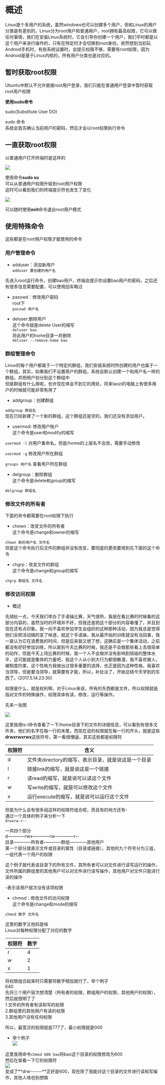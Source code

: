 # 概述      
Linux是个多用户的系统，虽然windows也可以创建多个用户，但和Linux的用户分类是有差别的，Linux分为root用户和普通用户，root拥有最高权限，它可以做任何事情，我们在安装Linux系统时，它会引导你创建一个用户，我们平时都是以这个用户来进行操作的，只有在特定时才会切换到root身份。突然想到当初玩Android手机时，有些系统设置时，会提示权限不够，需要有root权限，因为Android是基于Linux内核的，所有用户分类也是对应的。        

## 暂时获取root权限      

Ubuntu中默认不允许直接root用户登录，我们只能在普通用户登录中暂时获取root用户权限        

**使用sudo命令**       

sudo(Substitute User DO)             

sudo 命令      
系统会首先确认当前用户的密码，然后才会以root权限执行命令     

## 一直获取root权限     

以普通用户打开终端时是这样的      

![](http://i2.muimg.com/567571/94a85063e3d290d1.png)      

使用命令**sudo su**     
可以从普通用户权限升级到root用户权限    
这时可以看到我们的终端提示符也发生了变化     


![](http://i2.muimg.com/567571/c0550cdaad5f002a.png)     


可以随时使用**exit**命令退出root用户模式      


## 使用特殊命令       

这些都是在root用户权限才能使用的命令     

### 用户管理命令  

* adduser：添加新用户      
```adduser 要创建的用户名```

先进入root运行命令，创建bao用户，终端会提示你设置bao用户的密码，之后还有很多信息需要配置，可以使用回车略过        

* passwd：修改用户密码     
root下       
```passwd 用户名```


* deluser:删除用户     
这个命令就是delete User的缩写      
```deluser bao```       
将此用户的home目录一并删除      
```deluser --remove-home bao```     


### 群组管理命令     
Linux的每个用户都属于一个特定的群组，我们安装系统时所创建的用户也属于一个群组，其实，如果我们不设置用户的群组，系统会默认创建一个和用户名一样的群组，并把用户划分到这个群组中     
但是群组有什么用呢，也许现在体会不到它的用处，将来laozi的电脑上有很多用户的时候就可能非常有用了         


* addgroup：创建群组      

```addgroup 群组名```        
现在已经新建了一个新的群组，这个群组还是空的，我们还没有添加用户。      

* usermod: 修改用户账户       
这个命令是user和modify的缩写      

```usermod -l``` 对用户重命名，但是/home的上层名不会改，需要手动修改      

```usermod -g```  修改用户所在群组        

```groups 用户名``` 查看用户所在群组      


* delgroup：删除群组     
这个命令是delete和group的缩写       

```delgroup 群组名```       


### 修改文件的所有者      

下面的命令都需要在root权限下执行     

* chown：改变文件的所有者       
这个命令是change和owner的缩写        

```chown 新的用户名 文件名```     
但是这个命令执行后文件的群组并没有改变，要彻底的更改要用到先下面的这个命令     

* chgrp：改变文件的群组       
这个命令是change和group的缩写      

```chgrp 群组名 文件名```       

### 修改访问权限      

* 概述       

先胡扯一点，今天我们举办了手语操比赛，天气很热，我是在看比赛的时候看的这部分内容的，虽然当时的环境并不好，但我还是把这个部分的内容看懂了，并且到现在还有点印象。我一向不喜欢参加学生会组织的这种那种活动，因为我总是觉得他们会把活动搞的变了味道，就这个手语操，我从最开始的训练就没有当回事，我一直认为它在浪费我的时间，但是后来我又想了想，这确实是一个集体活动，之前都没有好好参加训练，所以直到今天比赛的时候，我还是不会做那些看上去很简单的动作，但是今天上场比赛的时候，我一个人不会做并没有影响到班级的整体水平，这可能就是集体的力量吧，我这个人从小到大行为都很散漫，我不喜欢被人，被制度约束，这个性格为我做出过很多重要的选择，也正是因为这种性格，我喜欢当领导，但是要当领导，就需要有才能，所以，补扯淡了，开始总结今天学到的东西了。(2017.5.14.23:30)            

权限是什么，就是权利啊，对于Linux来说，所有的东西都是文件，所以权限就是指对文件的特殊操作，权限具体有读，修改，运行等操作。        

先来一张图      

![](http://i2.muimg.com/588926/192849aff6eacadb.png)   


这里我用ls-l命令查看了一下/home目录下的文件的详细信息，可以看到有很多文件夹，他们的名字在每一行的末尾，而现在说的权限就在每一行的开头，就是这些**drwxrwxrwx**这些符号，第一看很懵逼，其实这些都是权限符       


|权限符      |含义         |
|-----------|------------|
|d          |文件夹directory的缩写，表示目录，就是说这是一个目录|
|l          |链接link的缩写，就是说这是一个链接 |
|r          |读read的缩写，就是说可以读这个文件|
|w          |写write的缩写，就是可以修改这个文件|
|x          |运行execute的缩写，就是说可以运行这个文件|

但是为什么会有很多组这样的权限符组合呢，而且有的地方还有-     
通过一个具体的例子来分析一下      
```drwxrw-r--```       

一共四个部分         
d————rwx————rw-————r--        
目录————所有者————群组————其他用户           
第一个部分就表示文件或目录的属性（目录或链接），其他的九个符号分为三组，一组代表一个用户的权限      

这个例子就代表该目录下的所有文件，其所有者可以对文件进行读写运行的操作，文件所属的群组里的其他用户可以对文件进行读写操作，其他用户对文件只能进行读的操作        

-表示该用户层次没有该项权限     


* chmod：修改文件的访问权限      
这个命令是change和mode的缩写     

```chmod 数字 文件名```     

这里的数字又他妈是啥      
Linux对每种权限分配了对应的数字    

|权限符     |数字     |
|----------|--------|
|r         |4       |
|w         |2       |
|x         |1       |

将权限组合起来时只需要将数字相加就行了，举个例子    
640     
先将三个用户层次想清楚（所有者的权限，群组用户的权限，其他用户的权限），   
然后就很明了了     
1.文件的所有者有读和写的权限    
2.群组里的其他用户有读的权限       
3.其他用户没有任何权限         

所以，最宽泛的权限就是777了，最小权限就是000         

* 举个例子     
![](http://i2.muimg.com/588926/192849aff6eacadb.png)      

这里我用命令```chmod 600 bao```将bao这个目录的权限修改为600    
然后在查看一下它的权限符     
![](http://i4.buimg.com/588926/97310dfe8403c5c4.png)      
变成了**drw------**正好是600，现在除了我能对这个目录的文件进行读和写操作，其他人啥也别想做       


``````
